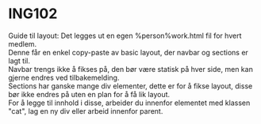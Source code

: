 # ING102

Guide til layout:
Det legges ut en egen %person%work.html fil for hvert medlem. <br>
Denne får en enkel copy-paste av basic layout, der navbar og sections er lagt til. <br>
Navbar trengs ikke å fikses på, den bør være statisk på hver side, men kan gjerne endres ved tilbakemelding. <br>
Sections har ganske mange div elementer, dette er for å fikse layout, disse bør ikke endres på uten en plan for å få lik layout. <br>
For å legge til innhold i disse, arbeider du innenfor elementet med klassen "cat", lag en ny div eller arbeid innenfor parent.
